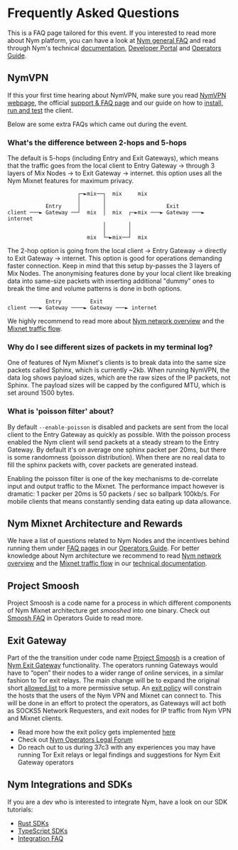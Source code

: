 # Frequently Asked Questions

This is a FAQ page tailored for this event. If you interested to read more about Nym platform, you can have a look at [Nym general FAQ](https://nymtech.net/developers/faq/general-faq.html) and read through Nym's technical [documentation](https://nymtech.net/docs), [Developer Portal](https://nymtech.net/developers) and [Operators Guide](https://nymtech.net/operators).

## NymVPN

If this your first time hearing about NymVPN, make sure you read [NymVPN webpage](https://nymvpn.com/en), the official [support & FAQ page](https://nymvpn.com/en/support) and our guide on how to [install, run and test](./nym-vpn.md) the client.

Below are some extra FAQs which came out during the event.

### What's the difference between 2-hops and 5-hops

The default is 5-hops (including Entry and Exit Gateways), which means that the traffic goes from the local client to Entry Gateway -> through 3 layers of Mix Nodes -> to Exit Gateway -> internet. this option uses all the Nym Mixnet features for maximum privacy.

```
                      ┌─►mix──┐  mix     mix
                      │       │
            Entry     │       │                   Exit
client ───► Gateway ──┘  mix  │  mix  ┌─►mix ───► Gateway ───► internet
                              │       │
                              │       │
                         mix  └─►mix──┘  mix
```

The 2-hop option is going from the local client -> Entry Gateway -> directly to Exit Gateway -> internet. This option is good for operations demanding faster connection. Keep in mind that this setup by-passes the 3 layers of Mix Nodes. The anonymising features done by your local client like breaking data into same-size packets with inserting additional "dummy" ones to break the time and volume patterns is done in both options.

```
            Entry         Exit
client ───► Gateway ────► Gateway ───► internet
```

We highly recommend to read more about [Nym network overview](https://nymtech.net/docs/architecture/network-overview.html) and the [Mixnet traffic flow](https://nymtech.net/docs/architecture/traffic-flow.html).

### Why do I see different sizes of packets in my terminal log?

One of features of Nym Mixnet's clients is to break data into the same size packets called Sphinx, which is currently ~2kb. When running NymVPN, the data log shows payload sizes, which are the raw sizes of the IP packets, not Sphinx. The payload sizes will be capped by the configured MTU, which is set around 1500 bytes.

### What is 'poisson filter' about?

By default `--enable-poisson` is disabled and packets are sent from the local client to the Entry Gateway as quickly as possible. With the poisson process enabled the Nym client will send packets at a steady stream to the Entry Gateway. By default it's on average one sphinx packet per 20ms, but there is some randomness (poisson distribution). When there are no real data to fill the sphinx packets with, cover packets are generated instead.

Enabling the poisson filter is one of the key mechanisms to de-correlate input and output traffic to the Mixnet. The performance impact however is dramatic:
1 packer per 20ms is 50 packets / sec so ballpark 100kb/s.
For mobile clients that means constantly sending data eating up data allowance.


## Nym Mixnet Architecture and Rewards

We have a list of questions related to Nym Nodes and the incentives behind running them under [FAQ pages](https://nymtech.net/operators/faq/mixnodes-faq.html) in our [Operators Guide](https://nymtech.net/operators). For better knowledge about Nym architecture we recommend to read [Nym network overview](https://nymtech.net/docs/architecture/network-overview.html) and the [Mixnet traffic flow](https://nymtech.net/docs/architecture/traffic-flow.html) in our [technical documentation](https://nymtech.net/docs).

## Project Smoosh

Project Smoosh is a code name for a process in which different components of Nym Mixnet architecture get *smooshed* into one binary. Check out [Smoosh FAQ](https://nymtech.net/operators/faq/smoosh-faq.html) in Operators Guide to read more.

## Exit Gateway

Part of the the transition under code name [Project Smoosh](./nym-vpn-faq.md#project-smoosh) is a creation of [Nym Exit Gateway](https://nymtech.net/operators/legal/exit-gateway.html) functionality. The operators running Gateways would have to “open” their nodes to a wider range of online services, in a similar fashion to Tor exit relays. The main change will be to expand the original short [allowed.list](https://nymtech.net/.wellknown/network-requester/standard-allowed-list.txt) to a more permissive setup. An [exit policy](https://nymtech.net/.wellknown/network-requester/exit-policy.txt) will constrain the hosts that the users of the Nym VPN and Mixnet can connect to. This will be done in an effort to protect the operators, as Gateways will act both as SOCKS5 Network Requesters, and exit nodes for IP traffic from Nym VPN and Mixnet clients.

* Read more how the exit policy gets implemented [here](https://nymtech.net/operators/faq/smoosh-faq.html#how-will-the-exit-policy-be-implemented)
* Check out [Nym Operators Legal Forum](https://nymtech.net/operators/legal/exit-gateway.html)
* Do reach out to us during 37c3 with any experiences you may have running Tor Exit relays or legal findings and suggestions for Nym Exit Gateway operators

## Nym Integrations and SDKs

If you are a dev who is interested to integrate Nym, have a look on our SDK tutorials:

* [Rust SDKs](https://nymtech.net/developers/tutorials/cosmos-service/intro.html)
* [TypeScript SDKs](https://sdk.nymtech.net/)
* [Integration FAQ](https://nymtech.net/developers/faq/integrations-faq.html)
